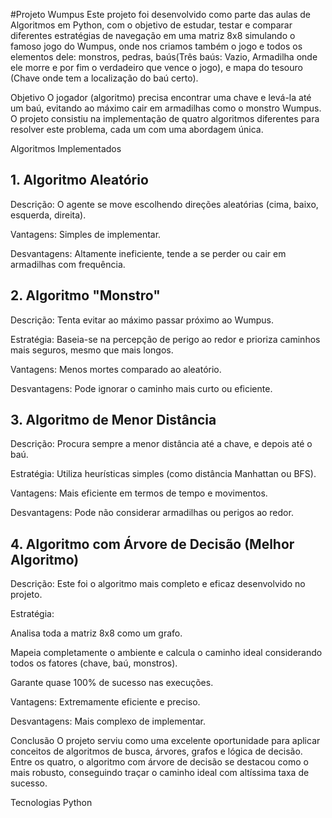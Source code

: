 #Projeto Wumpus
Este projeto foi desenvolvido como parte das aulas de Algoritmos em Python, com o objetivo de estudar, testar e comparar diferentes estratégias de navegação em uma matriz 8x8 simulando o famoso jogo do Wumpus, onde nos criamos também o jogo e todos os elementos dele: monstros, pedras, baús(Três baús: Vazio, Armadilha onde ele morre e por fim o verdadeiro que vence o jogo), e mapa do tesouro (Chave onde tem a localização do baú certo).

Objetivo
O jogador (algoritmo) precisa encontrar uma chave e levá-la até um baú, evitando ao máximo cair em armadilhas como o monstro Wumpus. O projeto consistiu na implementação de quatro algoritmos diferentes para resolver este problema, cada um com uma abordagem única.

Algoritmos Implementados
## 1. Algoritmo Aleatório
Descrição: O agente se move escolhendo direções aleatórias (cima, baixo, esquerda, direita).

Vantagens: Simples de implementar.

Desvantagens: Altamente ineficiente, tende a se perder ou cair em armadilhas com frequência.

## 2. Algoritmo "Monstro"
Descrição: Tenta evitar ao máximo passar próximo ao Wumpus.

Estratégia: Baseia-se na percepção de perigo ao redor e prioriza caminhos mais seguros, mesmo que mais longos.

Vantagens: Menos mortes comparado ao aleatório.

Desvantagens: Pode ignorar o caminho mais curto ou eficiente.

## 3. Algoritmo de Menor Distância
Descrição: Procura sempre a menor distância até a chave, e depois até o baú.

Estratégia: Utiliza heurísticas simples (como distância Manhattan ou BFS).

Vantagens: Mais eficiente em termos de tempo e movimentos.

Desvantagens: Pode não considerar armadilhas ou perigos ao redor.

## 4. Algoritmo com Árvore de Decisão (Melhor Algoritmo)
Descrição: Este foi o algoritmo mais completo e eficaz desenvolvido no projeto.

Estratégia:

Analisa toda a matriz 8x8 como um grafo.

Mapeia completamente o ambiente e calcula o caminho ideal considerando todos os fatores (chave, baú, monstros).

Garante quase 100% de sucesso nas execuções.

Vantagens: Extremamente eficiente e preciso.

Desvantagens: Mais complexo de implementar.

Conclusão
O projeto serviu como uma excelente oportunidade para aplicar conceitos de algoritmos de busca, árvores, grafos e lógica de decisão. Entre os quatro, o algoritmo com árvore de decisão se destacou como o mais robusto, conseguindo traçar o caminho ideal com altíssima taxa de sucesso.

Tecnologias
Python
